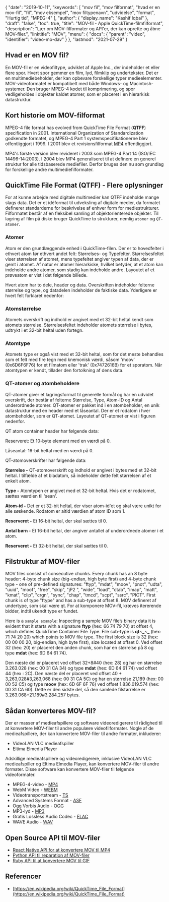{
  "date": "2019-10-11",
  "keywords": [
"mov fil",
"mov filformat",
"hvad er en mov-fil",
"fil",
"mov eksempel",
"mov filtypenavn",
"udvidelse",
"format",
"Hurtig tid",
"MPEG-4"
],
  "author": {
    "display_name": "Kashif Iqbal"
},
  "draft": "false",
  "toc": true,
  "title": "MOV-fil - Apple QuickTime-filmfilformat",
  "description": "Lær om MOV-filformater og API'er, der kan oprette og åbne MOV-filer.",
  "linktitle": "MOV",
  "menu": {
    "docs": {
      "parent": "video",
      "identifier": "video-mo-dav"
}
},
  "lastmod": "2021-07-29"
}

## Hvad er en MOV fil?

En MOV-fil er en videofiltype, udviklet af Apple Inc., der indeholder et eller flere spor. Hvert spor gemmer en film, lyd, filmklip og undertekster. Det er en multimediebeholder, der kan opbevare forskellige typer medieelementer. MOV-videoformatet er kompatibelt med både Windows- og Macintosh-systemer. Den bruger MPEG-4 kodet til komprimering, og spor vedligeholdes i objekter kaldet atomer, som er placeret i en hierarkisk datastruktur.

## Kort historie om MOV-filformat

MPEG-4 file format has evolved from QuickTime File Format (**QTFF**) specification in 2001. International Organization of Standardization godkendte formatet, og MPEG-4 Part 1 systemspecifikationerne blev offentliggjort i 1999. I 2001 blev et revisionsfilformat [MP4](/video/mp4/) offentliggjort.

MP4's første version blev revideret i 2003 som MPEG-4 Part 14 (ISO/IEC 14496-14:2003). I 2004 blev MP4 generaliseret til at definere en generel struktur for alle tidsbaserede mediefiler. Derfor bruges den nu som grundlag for forskellige andre multimediefilformater.

## QuickTime File Format (QTFF) - Flere oplysninger

For at kunne arbejde med digitale multimedier kan QTFF indeholde mange slags data. Det er et idéformat til udveksling af digitale medier, da formatet definerer standarderne for beskrivelse af enhver form for mediestrukturer. Filformatet består af en fleksibel samling af objektorienterede objekter. Til lagring af film på diske bruger QuickTime to strukturer, nemlig `atomer` og `QT-atomer`.

### Atomer

Atom er den grundlæggende enhed i QuickTime-filen. Der er to hovedfelter i ethvert atom før ethvert andet felt: Størrelses- og Typefelter. Størrelsesfeltet viser størrelsen af atomet, mens typefeltet angiver typen af data, der er gemt i atomet. Af natur er atomer hierarkiske, hvilket betyder, at et atom kan indeholde andre atomer, som stadig kan indeholde andre. Layoutet af et prøveatom er vist i det følgende billede.

Hvert atom har to dele, header og data. Overskriften indeholder felterne størrelse og type, og datadelen indeholder de faktiske data. Yderligere er hvert felt forklaret nedenfor:

### Atomstørrelse

Atomets overskrift og indhold er angivet med et 32-bit heltal kendt som atomets størrelse. Størrelsesfeltet indeholder atomets størrelse i bytes, udtrykt i et 32-bit heltal uden fortegn.

### Atomtype

Atomets type er også vist med et 32-bit heltal, som for det meste behandles som et felt med fire tegn med knemonisk værdi, såsom 'moov' (0x6D6F6F76) for et filmatom eller 'trak' (0x7472616B) for et sporatom. Når atomtypen er kendt, tillader den fortolkning af dens data.

### QT-atomer og atombeholdere

QT-atomer giver et lagringsformat til generelle formål og har en udvidet overskrift, der består af felterne Størrelse, Type, Atom-ID og Antal underordnede atomer. QT-atomer er pakket ind i en atombeholder, en unik datastruktur med en header med et låseantal. Der er et rodatom i hver atombeholder, som er QT-atomet. Layoutet af QT-atomet er vist i figuren nedenfor.

QT atom container header har følgende data:

Reserveret: Et 10-byte element med en værdi på 0.

Låseantal: 16-bit heltal med en værdi på 0.

QT-atomoverskrifter har følgende data:

**Størrelse -** QT-atomoverskrift og indhold er angivet i bytes med et 32-bit heltal. I tilfælde af et bladatom, så indeholder dette felt størrelsen af et enkelt atom.

**Type -** Atomtypen er angivet med et 32-bit heltal. Hvis det er rodatomet, sættes værdien til 'sean'.

**Atom-id -** Det er et 32-bit heltal, der viser atom-id'et og skal være unikt for alle søskende. Rodatom er altid værdien af atom ID som 1.

**Reserveret -** Et 16-bit heltal, der skal sættes til 0.

**Antal børn -** Et 16-bit heltal, der angiver antallet af underordnede atomer i et atom.

**Reserveret -** Et 32-bit heltal, der skal sættes til 0.

## Filstruktur af MOV-filer

MOV files consist of consecutive chunks. Every chunk has an 8 byte header: 4-byte chunk size (big-endian, high byte first) and 4-byte chunk type - one of pre-defined signatures: "ftyp", "mdat", "moov", "pnot", "udta", "uuid", "moof", "free", "skip", "jP2 ", "wide", "load", "ctab", "imap", "matt", "kmat", "clip", "crgn", "sync", "chap", "tmcd", "scpt", "ssrc", "PICT". First chunk is of type "ftype" and has a sub-type at offset 8. MOV defineret af undertype, som skal være qt. For at komponere MOV-fil, kræves itererende bidder, indtil ukendt type er fundet.

Here is a `sample example`: Inspecting a sample MOV file’s binary data it is evident that it starts with a signature **ftyp** (hex: 66 74 79 70) at offset 4, which defines QuickTime Container File Type. File sub-type is **qt~_~_** (hex: 71 74 20 20) which points to MOV file type. The first block size is 32 (hex: 00 00 00 20, big-endian, high byte first), size located at offset 0. Ved offset 32 (hex: 20) er placeret den anden chunk, som har en størrelse på 8 og type **mdat** (hex: 6D 64 61 74).

Den næste del er placeret ved offset 32+8#40 (hex: 28) og har en størrelse 3.263.028 (hex: 00 31 CA 34) og type **mdat** (hex: 6D 64 61 74) ved offset 44 (hex : 2C). Den næste del er placeret ved offset 40 + 3,263,028#3,263,068 (hex: 00 31 CA 5C) og har en størrelse 21,189 (hex: 00 00 52 C5) og type **moov** (hex: 6D 6F 6F 76) ved offset 1.836.019.574 (hex: 00 31 CA 60). Dette er den sidste del, så den samlede filstørrelse er 3.263.068+21.189#3.284.257 bytes.

## Sådan konverteres MOV-fil?

Der er masser af medieafspillere og software videoredigerere til rådighed til at konvertere MOV-filer til andre populære videofilformater. Nogle af de medieafspillere, der kan konvertere MOV-filer til andre formater, inkluderer:

 * VideoLAN VLC medieafspiller
 * Eltima Elmedia Player

Adskillige medieafspillere og videoredigerere, inklusive VideoLAN VLC medieafspiller og Eltima Elmedia Player, kan konvertere MOV-filer til andre formater. Disse software kan konvertere MOV-filer til følgende videoformater.

 * MPEG-4-video - [MP4](/video/mp4/)
 * WebM Video - [WEBM](/video/webm/)
 * Videotransportstream - [TS](/video/ts/)
 * Advanced Systems Format - [ASF](/video/ts/)
 * Ogg Vorbis Audio - [OGG](/audio/ogg/)
 * MP3-lyd - [MP3](/audio/mp3/)
 * Gratis Lossless Audio Codec - [FLAC](/audio/flac/)
 * WAVE Audio - [WAV](/audio/wav/)

## Open Source API til MOV-filer

 * [React Native API for at konvertere MOV til MP4](https://github.com/taltultc/react-native-mov-to-mp4)
 * [Python API til reparation af MOV-filer](https://github.com/nrosenstein-stuff/movrepair)
 * [Ruby API til at konvertere MOV til GIF](https://github.com/skygroundmedia/convert-mov-to-gif)

## Referencer

* [https://en.wikipedia.org/wiki/QuickTime_File_Format](https://en.wikipedia.org/wiki/QuickTime_File_Format)


